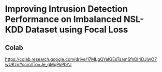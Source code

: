 # Improving Intrusion Detection Performance on Imbalanced NSL-KDD Dataset using Focal Loss


## Colab


https://colab.research.google.com/drive/17MLgQYelGEsTsamSfnDl4DJIwO7wUKzn#scrollTo=Je_gMqPkPbYJ
